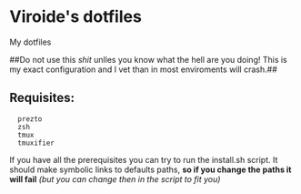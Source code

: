 # Viroide's dotfiles
My dotfiles

##Do not use this *shit* unlles you know what the hell are you doing! This is my exact configuration and I vet than in most enviroments will crash.##

Requisites: 
--
```
  prezto
  zsh
  tmux
  tmuxifier
```

If you have all the prerequisites you can try to run the install.sh script. It should make symbolic links to defaults paths, **so if you change the paths it will fail** *(but you can change then in the script to fit you)*
